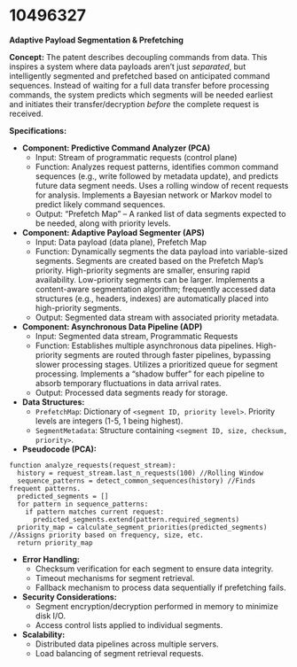 # 10496327

**Adaptive Payload Segmentation & Prefetching**

**Concept:** The patent describes decoupling commands from data. This inspires a system where data payloads aren’t just *separated*, but intelligently segmented and prefetched based on anticipated command sequences. Instead of waiting for a full data transfer before processing commands, the system predicts which segments will be needed earliest and initiates their transfer/decryption *before* the complete request is received.

**Specifications:**

*   **Component: Predictive Command Analyzer (PCA)**
    *   Input: Stream of programmatic requests (control plane)
    *   Function: Analyzes request patterns, identifies common command sequences (e.g., write followed by metadata update), and predicts future data segment needs. Uses a rolling window of recent requests for analysis. Implements a Bayesian network or Markov model to predict likely command sequences.
    *   Output:  “Prefetch Map” – A ranked list of data segments expected to be needed, along with priority levels.
*   **Component: Adaptive Payload Segmenter (APS)**
    *   Input: Data payload (data plane), Prefetch Map
    *   Function: Dynamically segments the data payload into variable-sized segments. Segments are created based on the Prefetch Map’s priority. High-priority segments are smaller, ensuring rapid availability. Low-priority segments can be larger.  Implements a content-aware segmentation algorithm; frequently accessed data structures (e.g., headers, indexes) are automatically placed into high-priority segments.
    *   Output: Segmented data stream with associated priority metadata.
*   **Component: Asynchronous Data Pipeline (ADP)**
    *   Input: Segmented data stream, Programmatic Requests
    *   Function: Establishes multiple asynchronous data pipelines. High-priority segments are routed through faster pipelines, bypassing slower processing stages. Utilizes a prioritized queue for segment processing. Implements a “shadow buffer” for each pipeline to absorb temporary fluctuations in data arrival rates.
    *   Output: Processed data segments ready for storage.
*   **Data Structures:**
    *   `PrefetchMap`:  Dictionary of `<segment ID, priority level>`. Priority levels are integers (1-5, 1 being highest).
    *   `SegmentMetadata`:  Structure containing `<segment ID, size, checksum, priority>`.
*   **Pseudocode (PCA):**

```pseudocode
function analyze_requests(request_stream):
  history = request_stream.last_n_requests(100) //Rolling Window
  sequence_patterns = detect_common_sequences(history) //Finds frequent patterns.
  predicted_segments = []
  for pattern in sequence_patterns:
    if pattern matches current request:
      predicted_segments.extend(pattern.required_segments)
  priority_map = calculate_segment_priorities(predicted_segments) //Assigns priority based on frequency, size, etc.
  return priority_map
```

*   **Error Handling:**
    *   Checksum verification for each segment to ensure data integrity.
    *   Timeout mechanisms for segment retrieval.
    *   Fallback mechanism to process data sequentially if prefetching fails.
*   **Security Considerations:**
    *   Segment encryption/decryption performed in memory to minimize disk I/O.
    *   Access control lists applied to individual segments.
*   **Scalability:**
    *   Distributed data pipelines across multiple servers.
    *   Load balancing of segment retrieval requests.